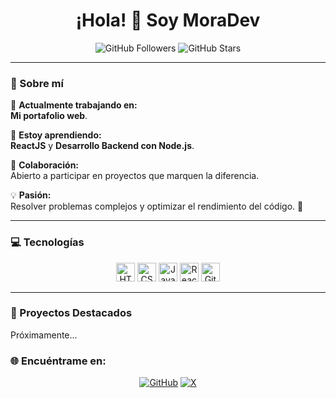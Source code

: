<h1 align="center">¡Hola! 👋 Soy MoraDev</h1>
<p align="center">
  <img src="https://img.shields.io/github/followers/Morales71?style=social" alt="GitHub Followers">
  <img src="https://img.shields.io/github/stars/Morales71?style=social" alt="GitHub Stars">
</p>

---

### 🌟 Sobre mí
🌱 **Actualmente trabajando en:**  
**Mi portafolio web**.  

📘 **Estoy aprendiendo:**  
**ReactJS** y **Desarrollo Backend con Node.js**.

🤝 **Colaboración:**  
Abierto a participar en proyectos que marquen la diferencia.

💡 **Pasión:**  
Resolver problemas complejos y optimizar el rendimiento del código. 🚀

---

### 💻 Tecnologías
<p align="center" border="50px">
  <img src="https://img.shields.io/badge/HTML5-E34F26?style=for-the-badge&logo=html5&logoColor=white" alt="HTML5" height="30px">
  <img src="https://img.shields.io/badge/CSS3-1572B6?style=for-the-badge&logo=css3&logoColor=white" alt="CSS3" height="30px">
  <img src="https://img.shields.io/badge/JavaScript-F7DF1E?style=for-the-badge&logo=javascript&logoColor=black" alt="JavaScript" height="30px">
  <img src="https://img.shields.io/badge/React-61DAFB?style=for-the-badge&logo=react&logoColor=black" alt="React" height="30px">
  <img src="https://img.shields.io/badge/Git-F05032?style=for-the-badge&logo=git&logoColor=white" alt="Git" height="30px">
</p>

---

### 📂 Proyectos Destacados
Próximamente...

### 🌐 Encuéntrame en:
<p align="center">
  <a href="https://github.com/Morales71"><img src="https://img.shields.io/badge/GitHub-%2312100E.svg?style=for-the-badge&logo=github&logoColor=white" alt="GitHub"></a>
  <a href="https://x.com/TuNombreDeUsuarioX"><img src="https://img.shields.io/badge/X-%23000000.svg?style=for-the-badge&logo=x&logoColor=white" alt="X"></a>
  <a href
